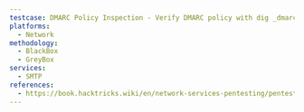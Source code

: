 ```yaml
---
testcase: DMARC Policy Inspection - Verify DMARC policy with dig _dmarc.<domain> TXT and ensure p=reject or quarantine as appropriate
platforms: 
  - Network
methodology: 
  - BlackBox
  - GreyBox
services:
  - SMTP
references:
  - https://book.hacktricks.wiki/en/network-services-pentesting/pentesting-smtp/index.html
---
```

